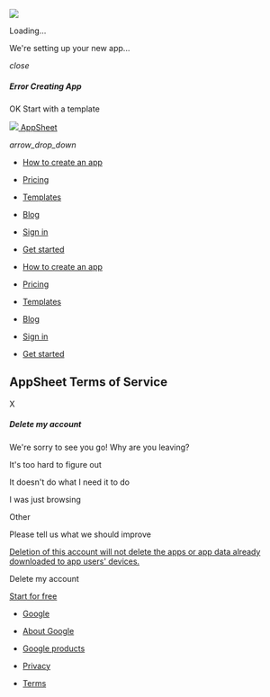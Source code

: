 ![](/Content/img/Favicon-Material-Rebrand.png)  

Loading...

We're setting up your new app...

_close_

##### Error Creating App

OK Start with a template

 [![](https://www.appsheet.com/Content/img/material/appsheet_rebrand_logo.svg) AppSheet](https://www.appsheet.com/)

_arrow\_drop\_down_

* [How to create an app](https://about.appsheet.com/how-to-create-an-app)
* [Pricing](https://about.appsheet.com/pricing)
* [Templates](https://www.appsheet.com/templates)
* [Blog](https://cloud.google.com/blog/products/no-code-development)
* [Sign in](https://www.appsheet.com/account/login)
* [Get started](https://www.appsheet.com/account/login)

* [How to create an app](https://about.appsheet.com/how-to-create-an-app)
* [Pricing](https://about.appsheet.com/pricing)
* [Templates](https://www.appsheet.com/templates)
* [Blog](https://cloud.google.com/blog/products/no-code-development)
* [Sign in](https://www.appsheet.com/account/login)
* [Get started](https://www.appsheet.com/account/login)

AppSheet Terms of Service
-------------------------

X

##### Delete my account

We're sorry to see you go! Why are you leaving?

It's too hard to figure out

It doesn't do what I need it to do

I was just browsing

Other

Please tell us what we should improve

[Deletion of this account will not delete the apps or app data already downloaded to app users' devices.](https://support.google.com/appsheet?p=reset-appsheet)

Delete my account

[Start for free](https://www.appsheet.com/home/start)

* [Google](https://www.google.com/ "Google")
    
* [About Google](https://about.google/intl/en/?utm_source=about.appsheet.com&utm_medium=referral&utm_campaign=appsheet-footer-en "About Google")
    
* [Google products](https://about.google/products/ "Google products")
    
* [Privacy](https://policies.google.com/privacy "Privacy")
    
* [Terms](https://www.appsheet.com/Home/Terms "Terms")
